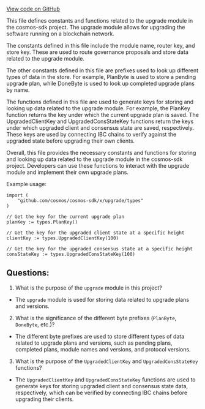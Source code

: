 [View code on GitHub](https://github.com/cosmos/cosmos-sdk.git/x/upgrade/types/keys.go)

This file defines constants and functions related to the upgrade module in the cosmos-sdk project. The upgrade module allows for upgrading the software running on a blockchain network. 

The constants defined in this file include the module name, router key, and store key. These are used to route governance proposals and store data related to the upgrade module. 

The other constants defined in this file are prefixes used to look up different types of data in the store. For example, PlanByte is used to store a pending upgrade plan, while DoneByte is used to look up completed upgrade plans by name. 

The functions defined in this file are used to generate keys for storing and looking up data related to the upgrade module. For example, the PlanKey function returns the key under which the current upgrade plan is saved. The UpgradedClientKey and UpgradedConsStateKey functions return the keys under which upgraded client and consensus state are saved, respectively. These keys are used by connecting IBC chains to verify against the upgraded state before upgrading their own clients. 

Overall, this file provides the necessary constants and functions for storing and looking up data related to the upgrade module in the cosmos-sdk project. Developers can use these functions to interact with the upgrade module and implement their own upgrade plans. 

Example usage:

```
import (
    "github.com/cosmos/cosmos-sdk/x/upgrade/types"
)

// Get the key for the current upgrade plan
planKey := types.PlanKey()

// Get the key for the upgraded client state at a specific height
clientKey := types.UpgradedClientKey(100)

// Get the key for the upgraded consensus state at a specific height
consStateKey := types.UpgradedConsStateKey(100)
```
## Questions: 
 1. What is the purpose of the `upgrade` module in this project?
- The `upgrade` module is used for storing data related to upgrade plans and versions.

2. What is the significance of the different byte prefixes (`PlanByte`, `DoneByte`, etc.)?
- The different byte prefixes are used to store different types of data related to upgrade plans and versions, such as pending plans, completed plans, module names and versions, and protocol versions.

3. What is the purpose of the `UpgradedClientKey` and `UpgradedConsStateKey` functions?
- The `UpgradedClientKey` and `UpgradedConsStateKey` functions are used to generate keys for storing upgraded client and consensus state data, respectively, which can be verified by connecting IBC chains before upgrading their clients.